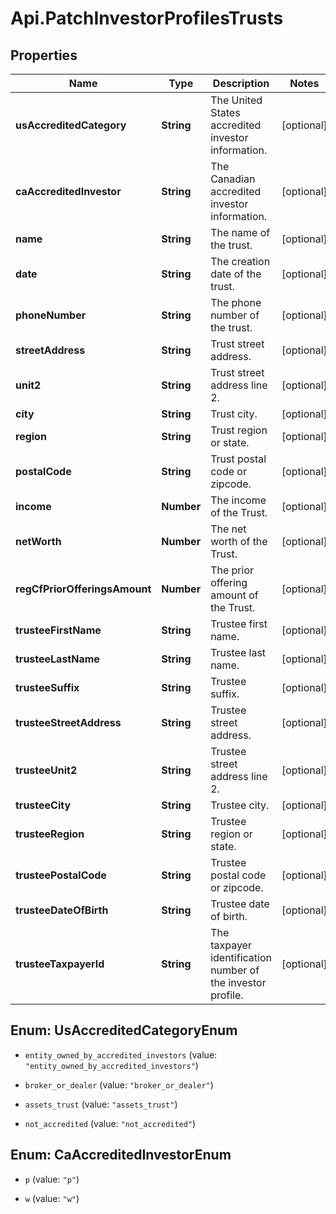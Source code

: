 # Api.PatchInvestorProfilesTrusts

## Properties

Name | Type | Description | Notes
------------ | ------------- | ------------- | -------------
**usAccreditedCategory** | **String** | The United States accredited investor information. | [optional] 
**caAccreditedInvestor** | **String** | The Canadian accredited investor information. | [optional] 
**name** | **String** | The name of the trust. | [optional] 
**date** | **String** | The creation date of the trust. | [optional] 
**phoneNumber** | **String** | The phone number of the trust. | [optional] 
**streetAddress** | **String** | Trust street address. | [optional] 
**unit2** | **String** | Trust street address line 2. | [optional] 
**city** | **String** | Trust city. | [optional] 
**region** | **String** | Trust region or state. | [optional] 
**postalCode** | **String** | Trust postal code or zipcode. | [optional] 
**income** | **Number** | The income of the Trust. | [optional] 
**netWorth** | **Number** | The net worth of the Trust. | [optional] 
**regCfPriorOfferingsAmount** | **Number** | The prior offering amount of the Trust. | [optional] 
**trusteeFirstName** | **String** | Trustee first name. | [optional] 
**trusteeLastName** | **String** | Trustee last name. | [optional] 
**trusteeSuffix** | **String** | Trustee suffix. | [optional] 
**trusteeStreetAddress** | **String** | Trustee street address. | [optional] 
**trusteeUnit2** | **String** | Trustee street address line 2. | [optional] 
**trusteeCity** | **String** | Trustee city. | [optional] 
**trusteeRegion** | **String** | Trustee region or state. | [optional] 
**trusteePostalCode** | **String** | Trustee postal code or zipcode. | [optional] 
**trusteeDateOfBirth** | **String** | Trustee date of birth. | [optional] 
**trusteeTaxpayerId** | **String** | The taxpayer identification number of the investor profile. | [optional] 



## Enum: UsAccreditedCategoryEnum


* `entity_owned_by_accredited_investors` (value: `"entity_owned_by_accredited_investors"`)

* `broker_or_dealer` (value: `"broker_or_dealer"`)

* `assets_trust` (value: `"assets_trust"`)

* `not_accredited` (value: `"not_accredited"`)





## Enum: CaAccreditedInvestorEnum


* `p` (value: `"p"`)

* `w` (value: `"w"`)




